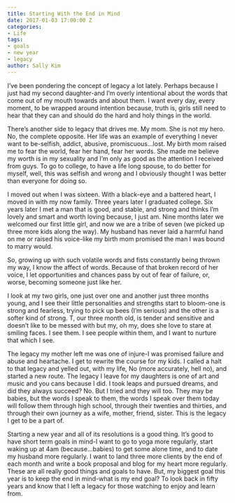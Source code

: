 ```yaml
---
title: Starting With the End in Mind
date: 2017-01-03 17:00:00 Z
categories:
- Life
tags:
- goals
- new year
- legacy
author: Sally Kim
---
```


I’ve been pondering the concept of legacy a lot lately. Perhaps because I just had my second daughter-and I’m overly intentional about the words that come out of my mouth towards and about them. I want every day, every moment, to be wrapped around intention because, truth is, girls still need to hear that they can and should do the hard and holy things in the world. 


There’s another side to legacy that drives me. My mom. She is not my hero. No, the complete opposite. Her life was an example of everything I never want to be-selfish, addict, abusive, promiscuous...lost. My birth mom raised me to fear the world, fear her hand, fear her words. She made me believe my worth is in my sexuality and I’m only as good as the attention I received from guys. To go to college, to have a life long spouse, to do better for myself, well, this was selfish and wrong and I obviously thought I was better than everyone for doing so. 

<!-- more -->

I moved out when I was sixteen. With a black-eye and a battered heart, I moved in with my now family. Three years later I graduated college. Six years later I met a man that is good, and stable, and strong and thinks I’m lovely and smart and worth loving because, I just am. Nine months later we welcomed our first little girl, and now we are a tribe of seven (we picked up three more kids along the way). My husband has never laid a harmful hand on me or raised his voice-like my birth mom promised the man I was bound to marry would. 


So, growing up with such volatile words and fists constantly being thrown my way, I know the affect of words. Because of that broken record of her voice, I let opportunities and chances pass by out of fear of failure, or, worse, becoming someone just like her. 


I look at my two girls, one just over one and another just three months young, and I see their little personalities and strengths start to bloom-one is strong and fearless, trying to pick up bees (I’m serious) and the other is a softer kind of strong. T, our three month old, is tender and sensitive and doesn’t like to be messed with but my, oh my, does she love to stare at smiling faces. I see them. I see people within them, and I want to nurture that which I see. 


The legacy my mother left me was one of injure-I was promised failure and abuse and heartache. I get to rewrite the course for my kids. I called a halt to that legacy and yelled out, with my life, No (more accurately, hell no), and started a new route. The legacy I leave for my daughters is one of art and music and you cans because I did. I took leaps and pursued dreams, and did they always succeed? No. But I tried and they will too. They may be babies, but the words I speak to them, the words I speak over them today will follow them through high school, through their twenties and thirties, and through their own journey as a wife, mother, friend, sister. This is the legacy I get to be a part of. 


Starting a new year and all of its resolutions is a good thing. It’s good to have short term goals in mind-I want to go to yoga more regularly, start waking up at 4am (because...babies) to get some alone time, and to date my husband more regularly. I want to land three more clients by the end of each month and write a book proposal and blog for my heart more regularly. These are all really good things and goals to have. But, my biggest goal this year is to keep the end in mind-what is my end goal? To look back in fifty years and know that I left a legacy for those watching to enjoy and learn from. 
